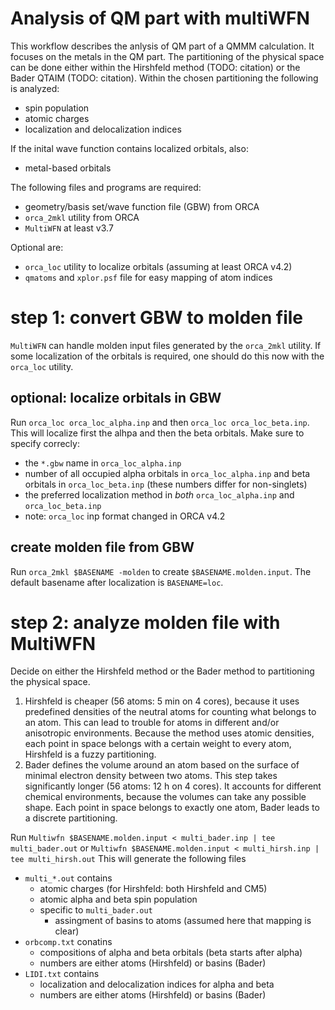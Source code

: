 # Analysis of QM part with multiWFN
This workflow describes the anlysis of QM part of a QMMM calculation.
It focuses on the metals in the QM part. The partitioning of the physical space 
can be done either within the Hirshfeld method (TODO: citation) or the Bader QTAIM (TODO: citation).
Within the chosen partitioning the following is analyzed:

- spin population
- atomic charges
- localization and delocalization indices

If the inital wave function contains localized orbitals, also:
- metal-based orbitals 

The following files and programs are required:
- geometry/basis set/wave function file (GBW) from ORCA
- `orca_2mkl` utility from ORCA
- `MultiWFN` at least v3.7

Optional are:
- `orca_loc` utility to localize orbitals (assuming at least ORCA v4.2)
- `qmatoms` and `xplor.psf` file for easy mapping of atom indices


# step 1: convert GBW to molden file
`MultiWFN` can handle molden input files generated by the `orca_2mkl` utility. If some localization
of the orbitals is required, one should do this now with the `orca_loc` utility. 

## optional: localize orbitals in GBW
Run `orca_loc orca_loc_alpha.inp` and then `orca_loc orca_loc_beta.inp`. This will localize first the alhpa and then
the beta orbitals. Make sure to specify correcly:
- the `*.gbw` name in `orca_loc_alpha.inp`
- number of all occupied alpha orbitals in `orca_loc_alpha.inp` and beta orbitals in `orca_loc_beta.inp` (these numbers differ for non-singlets)
- the preferred localization method in _both_ `orca_loc_alpha.inp` and `orca_loc_beta.inp`
- note: `orca_loc` inp format changed in ORCA v4.2

## create molden file from GBW
Run `orca_2mkl $BASENAME -molden` to create `$BASENAME.molden.input`. The default basename after localization is `BASENAME=loc`.

# step 2: analyze molden file with MultiWFN
Decide on either the Hirshfeld method or the Bader method to partitioning the physical space.
1. Hirshfeld is cheaper (56 atoms: 5 min on 4 cores), because it uses predefined densities of the neutral atoms for counting what belongs to an atom. 
This can lead to trouble for atoms in different and/or anisotropic environments. Because the method uses
atomic densities, each point in space belongs with a certain weight to every atom, Hirshfeld is a fuzzy partitioning.
2. Bader defines the volume around an atom based on the surface of minimal electron density between two atoms.
This step takes significantly longer (56 atoms: 12 h on 4 cores). It accounts for different chemical environments, because the volumes can take any possible shape.
Each point in space belongs to exactly one atom, Bader leads to a discrete partitioning.

Run `Multiwfn $BASENAME.molden.input < multi_bader.inp | tee multi_bader.out` or 
`Multiwfn $BASENAME.molden.input < multi_hirsh.inp | tee multi_hirsh.out`
This will generate the following files
- `multi_*.out` contains
	- atomic charges (for Hirshfeld: both Hirshfeld and CM5)
	- atomic alpha and beta spin population
	- specific to `multi_bader.out`
		- assingment of basins to atoms (assumed here that mapping is clear)
- `orbcomp.txt` conatins
	- compositions of alpha and beta orbitals (beta starts after alpha)
	- numbers are either atoms (Hirshfeld) or basins (Bader)
- `LIDI.txt` contains
	- localization and delocalization indices for alpha and beta
	- numbers are either atoms (Hirshfeld) or basins (Bader)
